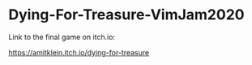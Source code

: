 # Dying-For-Treasure-VimJam2020

Link to the final game on itch.io:

https://amitklein.itch.io/dying-for-treasure
